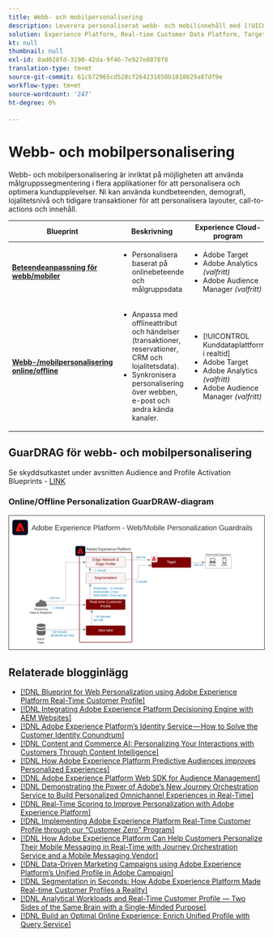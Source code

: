 ```yaml
---
title: Webb- och mobilpersonalisering
description: Leverera personaliserat webb- och mobilinnehåll med [!UICONTROL kundprofil i realtid].
solution: Experience Platform, Real-time Customer Data Platform, Target, Audience Manager, Analytics, Experience Cloud Services
kt: null
thumbnail: null
exl-id: 8ad028fd-3190-42da-9f46-7e927e8878f8
translation-type: tm+mt
source-git-commit: 61cb72965cd528cf264231058b1010829a87df9e
workflow-type: tm+mt
source-wordcount: '247'
ht-degree: 0%

---
```


# Webb- och mobilpersonalisering

Webb- och mobilpersonalisering är inriktat på möjligheten att använda målgruppssegmentering i flera applikationer för att personalisera och optimera kundupplevelser. Ni kan använda kundbeteenden, demografi, lojalitetsnivå och tidigare transaktioner för att personalisera layouter, call-to-actions och innehåll.

| Blueprint | Beskrivning | Experience Cloud-program |
|---|---|---|
| **[Beteendeanpassning för webb/mobiler](behavioral.md)** | <ul><li>Personalisera baserat på onlinebeteende och målgruppsdata</li></ul> | <ul><li>Adobe Target</li><li>Adobe Analytics *(valfritt)*</li><li>Adobe Audience Manager *(valfritt)*</li></ul> |
| **[Webb-/mobilpersonalisering online/offline](online-offline.md)** | <ul><li>Anpassa med offlineattribut och händelser (transaktioner, reservationer, CRM och lojalitetsdata).</li><li>Synkronisera personalisering över webben, e-post och andra kända kanaler.</li></ul> | <ul><li>[!UICONTROL Kunddataplattform i realtid]</li><li>Adobe Target</li><li>Adobe Analytics *(valfritt)*</li><li>Adobe Audience Manager *(valfritt)*</li></ul> |

## GuarDRAG för webb- och mobilpersonalisering

Se skyddsutkastet under avsnitten Audience and Profile Activation Blueprints - [LINK](../audience-activation/overview.md)

### Online/Offline Personalization GuarDRAW-diagram

<img src="assets/personalization_guardrails.svg" alt="Referensarkitektur för Online/Offline Web Personalization Blueprint" style="border:1px solid #4a4a4a" />

## Relaterade blogginlägg

* [[!DNL Blueprint for Web Personalization using Adobe Experience Platform Real-Time Customer Profile]](https://medium.com/adobetech/blueprint-for-web-personalization-using-adobe-experience-platform-real-time-customer-profile-fef2ce7a4b2f)
* [[!DNL Integrating Adobe Experience Platform Decisioning Engine with AEM Websites]](https://jaeness.medium.com/integrating-adobe-experience-platform-decisioning-engine-with-aem-websites-9c222acd12e2)
* [[!DNL Adobe Experience Platform’s Identity Service — How to Solve the Customer Identity Conundrum]](https://medium.com/adobetech/adobe-experience-platforms-identity-service-how-to-solve-the-customer-identity-conundrum-f95e22d16ea9)
* [[!DNL Content and Commerce AI: Personalizing Your Interactions with Customers Through Content Intelligence]](https://medium.com/adobetech/content-and-commerce-ai-personalizing-your-interactions-with-customers-through-content-intelligence-dc182601deab)
* [[!DNL How Adobe Experience Platform Predictive Audiences improves Personalized Experiences]](https://medium.com/adobetech/how-adobe-experience-platform-predictive-audiences-improves-personalized-experiences-1f75a60cb7a3)
* [[!DNL Adobe Experience Platform Web SDK for Audience Management]](https://medium.com/adobetech/adobe-experience-platform-web-sdk-for-audience-management-751fa6d063bc)
* [[!DNL Demonstrating the Power of Adobe’s New Journey Orchestration Service to Build Personalized Omnichannel Experiences in Real-Time]](https://medium.com/adobetech/demonstrating-the-power-of-adobes-new-journey-orchestration-service-to-build-personalized-aa60d88cd34)
* [[!DNL Real-Time Scoring to Improve Personalization with Adobe Experience Platform]](https://medium.com/adobetech/real-time-scoring-to-improve-personalization-with-adobe-experience-platform-78d3a47406f7)
* [[!DNL Implementing Adobe Experience Platform Real-Time Customer Profile through our “Customer Zero” Program]](https://medium.com/adobetech/implementing-adobe-experience-platform-real-time-customer-profile-through-our-customer-zero-32e7cd952896)
* [[!DNL How Adobe Experience Platform Can Help Customers Personalize Their Mobile Messaging in Real-Time with Journey Orchestration Service and a Mobile Messaging Vendor]](https://medium.com/adobetech/how-adobe-experience-platform-helped-a-client-personalize-their-mobile-messaging-in-real-time-with-7d634aefa098)
* [[!DNL Data-Driven Marketing Campaigns using Adobe Experience Platform’s Unified Profile in Adobe Campaign]](https://medium.com/adobetech/data-driven-marketing-campaigns-using-adobe-experience-platforms-unified-profile-in-adobe-campaign-9d9a97e183c4)
* [[!DNL Segmentation in Seconds: How Adobe Experience Platform Made Real-time Customer Profiles a Reality]](https://medium.com/adobetech/segmentation-in-seconds-how-adobe-experience-platform-made-real-time-customer-profiles-a-reality-a7a8552b0847)
* [[!DNL Analytical Workloads and Real-Time Customer Profile — Two Sides of the Same Brain with a Single-Minded Purpose]](https://medium.com/adobetech/analytical-workloads-and-real-time-customer-profile-two-sides-of-the-same-brain-with-a-cdfac85ce8c1)
* [[!DNL Build an Optimal Online Experience: Enrich Unified Profile with Query Service]](https://medium.com/adobetech/build-an-optimal-online-experience-enrich-unified-profile-with-query-service-8027c196ab33)
